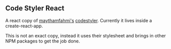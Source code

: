 ## Code Styler React

A react copy of [maythamfahmi's](https://github.com/maythamfahmi) [codestyler](https://github.com/maythamfahmi/codestyler). Currently it lives inside a create-react-app.

This is not an exact copy, instead it uses their stylesheet and brings in other NPM packages to get the job done.